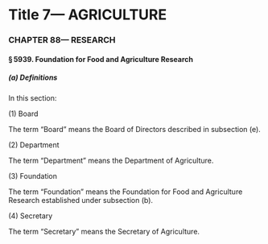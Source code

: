 
# Title 7— AGRICULTURE
### CHAPTER 88— RESEARCH
#### § 5939. Foundation for Food and Agriculture Research
##### (a) Definitions

In this section:

(1) Board

The term “Board” means the Board of Directors described in subsection (e).

(2) Department

The term “Department” means the Department of Agriculture.

(3) Foundation

The term “Foundation” means the Foundation for Food and Agriculture Research established under subsection (b).

(4) Secretary

The term “Secretary” means the Secretary of Agriculture.
